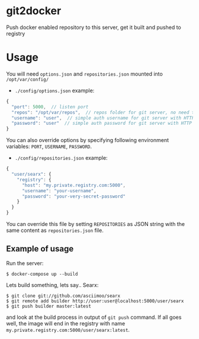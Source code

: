 # git2docker

Push docker enabled repository to this server, get it built and pushed to registry


# Usage

You will need `options.json` and `repositories.json` mounted into `/opt/var/config/`

- `./config/options.json` example:

```js
{
  "port": 5000,  // listen port
  "repos": "/opt/var/repos",  // repos folder for git server, no need to persist this
  "username": "user",  // simple auth username for git server with HTTP protocol
  "password": "user"  // simple auth password for git server with HTTP protocol
}
```

You can also override options by specifying following environment variables: `PORT`, `USERNAME`, `PASSWORD`.


- `./config/repositories.json` example:

```js
{
  "user/searx": {
    "registry": {
      "host": "my.private.registry.com:5000",
      "username": "your-username",
      "password": "your-very-secret-password"
    }
  }
}
```

You can override this file by setting `REPOSITORIES` as JSON string with the same content as `repositories.json` file.


## Example of usage

Run the server:

```
$ docker-compose up --build
```

Lets build something, lets say.. Searx:

```
$ git clone git://github.com/asciimoo/searx
$ git remote add builder http://user:user@localhost:5000/user/searx
$ git push builder master:latest
```

and look at the build process in output of `git push` command. If all goes well, the image will end in the registry with name `my.private.registry.com:5000/user/searx:latest`.
